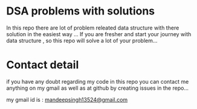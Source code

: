 # DSA problems with solutions  
In this repo there are lot of problem releated data structure with there solution in the easiest way ...
If you are fresher and start your journey with data structure , so this repo will solve a lot of your problem... 
# Contact detail 
if you have any doubt regarding my code in this repo you can contact me anything on my gmail as well as at github by creating issues in the repo... 

my gmail id is : mandeepsingh13524@gmail.com
